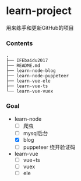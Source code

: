 # learn-project

用来练手和更新GitHub的项目

### Contents
```
.
├── IFEbaidu2017
├── README.md
├── learn-node-blog
├── learn-node-puppeteer
├── learn-vue-ele
├── learn-vue-ts
└── learn-vue-vuex
```
### Goal

* learn-node
  - [ ] 爬虫
  - [ ] mysql后台
  - [x] blog
  - [ ] puppeteer 绕开验证码

* learn-vue
  - [ ] vue+ts
  - [ ] vuex
  - [ ] ele